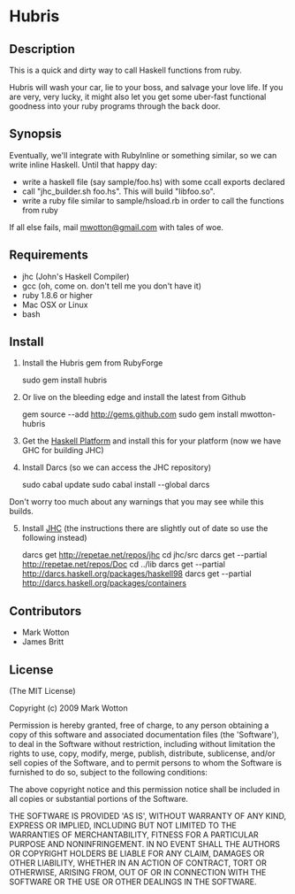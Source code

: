 # Hubris

## Description

This is a quick and dirty way to call Haskell functions from ruby.

Hubris will wash your car, lie to your boss, and salvage your love life.
If you are very, very lucky, it might also let you get some uber-fast
functional goodness into your ruby programs through the back door.

## Synopsis

Eventually, we'll integrate with RubyInline or something similar, 
so we can write inline Haskell. Until that happy day:

* write a haskell file (say sample/foo.hs) with some ccall exports declared
* call "jhc_builder.sh foo.hs". This will build "libfoo.so".
* write a ruby file similar to sample/hsload.rb in order to call the functions from ruby

If all else fails, mail mwotton@gmail.com with tales of woe.

## Requirements


* jhc (John's Haskell Compiler)
* gcc (oh, come on. don't tell me you don't have it)
* ruby 1.8.6 or higher
* Mac OSX or Linux
* bash

## Install

1. Install the Hubris gem from RubyForge

      sudo gem install hubris

2. Or live on the bleeding edge and install the latest from Github

      gem source --add http://gems.github.com
      sudo gem install mwotton-hubris

3. Get the [Haskell Platform][haskell_platform] and install this for your platform (now we have GHC for building JHC)

4. Install Darcs (so we can access the JHC repository)

      sudo cabal update
      sudo cabal install --global darcs

Don't worry too much about any warnings that you may see while this builds.

5. Install [JHC][jhc] (the instructions there are slightly out of date so use the following instead)

      darcs get http://repetae.net/repos/jhc
      cd jhc/src
      darcs get --partial http://repetae.net/repos/Doc
      cd ../lib
      darcs get --partial http://darcs.haskell.org/packages/haskell98
      darcs get --partial http://darcs.haskell.org/packages/containers

## Contributors

* Mark Wotton
* James Britt

## License

(The MIT License)

Copyright (c) 2009 Mark Wotton

Permission is hereby granted, free of charge, to any person obtaining
a copy of this software and associated documentation files (the
'Software'), to deal in the Software without restriction, including
without limitation the rights to use, copy, modify, merge, publish,
distribute, sublicense, and/or sell copies of the Software, and to
permit persons to whom the Software is furnished to do so, subject to
the following conditions:

The above copyright notice and this permission notice shall be
included in all copies or substantial portions of the Software.

THE SOFTWARE IS PROVIDED 'AS IS', WITHOUT WARRANTY OF ANY KIND,
EXPRESS OR IMPLIED, INCLUDING BUT NOT LIMITED TO THE WARRANTIES OF
MERCHANTABILITY, FITNESS FOR A PARTICULAR PURPOSE AND NONINFRINGEMENT.
IN NO EVENT SHALL THE AUTHORS OR COPYRIGHT HOLDERS BE LIABLE FOR ANY
CLAIM, DAMAGES OR OTHER LIABILITY, WHETHER IN AN ACTION OF CONTRACT,
TORT OR OTHERWISE, ARISING FROM, OUT OF OR IN CONNECTION WITH THE
SOFTWARE OR THE USE OR OTHER DEALINGS IN THE SOFTWARE.


[haskell_platform]: http://hackage.haskell.org/platform/
[jhc]: http://repetae.net/computer/jhc/
